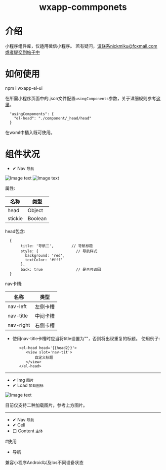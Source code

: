 <h1 align="center">
  <p align="center">wxapp-commponets</p>
</h1>

# 介绍
小程序组件库，仅适用微信小程序。
若有疑问，请联系nickmiku@foxmail.com或者提交到帖子中

# 如何使用

npm i wxapp-el-ui

在所需小程序页面中的.json文件配置`usingComponents`参数，关于详细规则参考[这里](https://developers.weixin.qq.com/miniprogram/dev/framework/custom-component/component.html)。

      "usingComponents": {
        "el-head": "./component/_head/head"
      }
      
在wxml中插入<el-head head='{{head}}' />既可使用。      

# 组件状况
- ✔ Nav `导航`

![Image text](http://cdn.cabbagelol.net/wxapp-coms-nav1.png)
![Image text](http://cdn.cabbagelol.net/wxapp-coms-nav2.png)

属性:

名称 | 类型
------------ | -------------
head | Object
stickie | Boolean


head包含:

      {
           title: '导航二',        // 导航标题
           style: {                 // 导航样式
             background: 'red',
             textColor: '#fff'
           },
           back: true               // 是否可返回
      }

nav卡槽:

名称 | 类型
------------ | -------------
nav-left | 左侧卡槽
nav-title | 中间卡槽
nav-right | 右侧卡槽

* 使用nav-title卡槽时应当将title设置为""，否则将出现重复的标题。
使用例子:

         <el-head head='{{head2}}'>
            <view slot='nav-tit'>
                自定义标题
            </view>
         </el-head>
   
- - -
- ✔ Img `图片`
- ✔ Load `加载图标`

![Image text](http://cdn.cabbagelol.net/wxapp-coms-load.png)

目前仅支持二种加载图片，参考上方图片。

- - -
- ✔ Nav `导航`
- ✔ Cell
- 口 Content `主体`

#使用
- 导航

兼容小程序Android以及Ios不同设备状态
